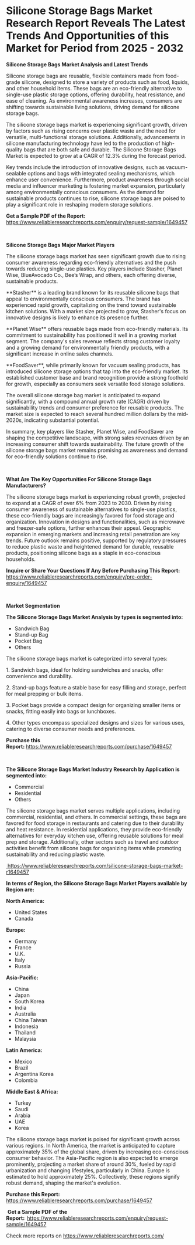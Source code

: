 <p><h1>Silicone Storage Bags Market Research Report Reveals The Latest Trends And Opportunities of this Market for Period from 2025 - 2032</h1></p><p><strong>Silicone Storage Bags Market Analysis and Latest Trends</strong></p>
<p><p>Silicone storage bags are reusable, flexible containers made from food-grade silicone, designed to store a variety of products such as food, liquids, and other household items. These bags are an eco-friendly alternative to single-use plastic storage options, offering durability, heat resistance, and ease of cleaning. As environmental awareness increases, consumers are shifting towards sustainable living solutions, driving demand for silicone storage bags.</p><p>The silicone storage bags market is experiencing significant growth, driven by factors such as rising concerns over plastic waste and the need for versatile, multi-functional storage solutions. Additionally, advancements in silicone manufacturing technology have led to the production of high-quality bags that are both safe and durable. The Silicone Storage Bags Market is expected to grow at a CAGR of 12.3% during the forecast period. </p><p>Key trends include the introduction of innovative designs, such as vacuum-sealable options and bags with integrated sealing mechanisms, which enhance user convenience. Furthermore, product awareness through social media and influencer marketing is fostering market expansion, particularly among environmentally conscious consumers. As the demand for sustainable products continues to rise, silicone storage bags are poised to play a significant role in reshaping modern storage solutions.</p></p>
<p><strong>Get a Sample PDF of the Report:&nbsp;</strong> <a href="https://www.reliableresearchreports.com/enquiry/request-sample/1649457?utm_campaign=3309&utm_medium=2&utm_source=Github&utm_content=ia&utm_term=08032025&utm_id=silicone-storage-bags">https://www.reliableresearchreports.com/enquiry/request-sample/1649457</a></p>
<p>&nbsp;</p>
<p><strong>Silicone Storage Bags Major Market Players</strong></p>
<p><p>The silicone storage bags market has seen significant growth due to rising consumer awareness regarding eco-friendly alternatives and the push towards reducing single-use plastics. Key players include Stasher, Planet Wise, BlueAvocado Co., Bee’s Wrap, and others, each offering diverse, sustainable products.</p><p>**Stasher** is a leading brand known for its reusable silicone bags that appeal to environmentally conscious consumers. The brand has experienced rapid growth, capitalizing on the trend toward sustainable kitchen solutions. With a market size projected to grow, Stasher's focus on innovative designs is likely to enhance its presence further.</p><p>**Planet Wise** offers reusable bags made from eco-friendly materials. Its commitment to sustainability has positioned it well in a growing market segment. The company's sales revenue reflects strong customer loyalty and a growing demand for environmentally friendly products, with a significant increase in online sales channels.</p><p>**FoodSaver**, while primarily known for vacuum sealing products, has introduced silicone storage options that tap into the eco-friendly market. Its established customer base and brand recognition provide a strong foothold for growth, especially as consumers seek versatile food storage solutions.</p><p>The overall silicone storage bag market is anticipated to expand significantly, with a compound annual growth rate (CAGR) driven by sustainability trends and consumer preference for reusable products. The market size is expected to reach several hundred million dollars by the mid-2020s, indicating substantial potential.</p><p>In summary, key players like Stasher, Planet Wise, and FoodSaver are shaping the competitive landscape, with strong sales revenues driven by an increasing consumer shift towards sustainability. The future growth of the silicone storage bags market remains promising as awareness and demand for eco-friendly solutions continue to rise.</p></p>
<p>&nbsp;</p>
<p><strong>What Are The Key Opportunities For Silicone Storage Bags Manufacturers?</strong></p>
<p><p>The silicone storage bags market is experiencing robust growth, projected to expand at a CAGR of over 6% from 2023 to 2030. Driven by rising consumer awareness of sustainable alternatives to single-use plastics, these eco-friendly bags are increasingly favored for food storage and organization. Innovation in designs and functionalities, such as microwave and freezer-safe options, further enhances their appeal. Geographic expansion in emerging markets and increasing retail penetration are key trends. Future outlook remains positive, supported by regulatory pressures to reduce plastic waste and heightened demand for durable, reusable products, positioning silicone bags as a staple in eco-conscious households.</p></p>
<p><strong>Inquire or Share Your Questions If Any Before Purchasing This Report:</strong> <a href="https://www.reliableresearchreports.com/enquiry/pre-order-enquiry/1649457?utm_campaign=3309&utm_medium=2&utm_source=Github&utm_content=ia&utm_term=08032025&utm_id=silicone-storage-bags">https://www.reliableresearchreports.com/enquiry/pre-order-enquiry/1649457</a></p>
<p>&nbsp;</p>
<p><strong>Market Segmentation</strong></p>
<p><strong>The Silicone Storage Bags Market Analysis by types is segmented into:</strong></p>
<p><ul><li>Sandwich Bag</li><li>Stand-up Bag</li><li>Pocket Bag</li><li>Others</li></ul></p>
<p><p>The silicone storage bags market is categorized into several types: </p><p>1. Sandwich bags, ideal for holding sandwiches and snacks, offer convenience and durability.</p><p>2. Stand-up bags feature a stable base for easy filling and storage, perfect for meal prepping or bulk items.</p><p>3. Pocket bags provide a compact design for organizing smaller items or snacks, fitting easily into bags or lunchboxes.</p><p>4. Other types encompass specialized designs and sizes for various uses, catering to diverse consumer needs and preferences.</p></p>
<p><strong>Purchase this Report:&nbsp;</strong><a href="https://www.reliableresearchreports.com/purchase/1649457?utm_campaign=3309&utm_medium=2&utm_source=Github&utm_content=ia&utm_term=08032025&utm_id=silicone-storage-bags">https://www.reliableresearchreports.com/purchase/1649457</a></p>
<p>&nbsp;</p>
<p><strong>The Silicone Storage Bags Market Industry Research by Application is segmented into:</strong></p>
<p><ul><li>Commercial</li><li>Residential</li><li>Others</li></ul></p>
<p><p>The silicone storage bags market serves multiple applications, including commercial, residential, and others. In commercial settings, these bags are favored for food storage in restaurants and catering due to their durability and heat resistance. In residential applications, they provide eco-friendly alternatives for everyday kitchen use, offering reusable solutions for meal prep and storage. Additionally, other sectors such as travel and outdoor activities benefit from silicone bags for organizing items while promoting sustainability and reducing plastic waste.</p></p>
<p><a href="https://www.reliableresearchreports.com/silicone-storage-bags-market-r1649457?utm_campaign=3309&utm_medium=2&utm_source=Github&utm_content=ia&utm_term=08032025&utm_id=silicone-storage-bags">&nbsp;https://www.reliableresearchreports.com/silicone-storage-bags-market-r1649457</a></p>
<p><strong>In terms of Region, the Silicone Storage Bags Market Players available by Region are:</strong></p>
<p>
    <p> <strong> North America: </strong>
        <ul>
            <li>United States</li>
            <li>Canada</li>
        </ul>
        </p> 
    <p> <strong> Europe: </strong>
        <ul>
            <li>Germany</li>
            <li>France</li>
            <li>U.K.</li>
            <li>Italy</li>
            <li>Russia</li>
        </ul>
        </p> 
    <p> <strong> Asia-Pacific: </strong>
        <ul>
            <li>China</li>
            <li>Japan</li>
            <li>South Korea</li>
            <li>India</li>
            <li>Australia</li>
            <li>China Taiwan</li>
            <li>Indonesia</li>
            <li>Thailand</li>
            <li>Malaysia</li>
        </ul>
        </p> 
    <p> <strong> Latin America: </strong>
        <ul>
            <li>Mexico</li>
            <li>Brazil</li>
            <li>Argentina Korea</li>
            <li>Colombia</li>
        </ul>
        </p> 
    <p> <strong> Middle East & Africa: </strong>
        <ul>
            <li>Turkey</li>
            <li>Saudi</li>
            <li>Arabia</li>
            <li>UAE</li>
            <li>Korea</li>
        </ul>
    </p>
    </p>
<p><p>The silicone storage bags market is poised for significant growth across various regions. In North America, the market is anticipated to capture approximately 35% of the global share, driven by increasing eco-conscious consumer behavior. The Asia-Pacific region is also expected to emerge prominently, projecting a market share of around 30%, fueled by rapid urbanization and changing lifestyles, particularly in China. Europe is estimated to hold approximately 25%. Collectively, these regions signify robust demand, shaping the market's evolution.</p></p>
<p><strong>Purchase this Report: </strong><a href="https://www.reliableresearchreports.com/purchase/1649457?utm_campaign=3309&utm_medium=2&utm_source=Github&utm_content=ia&utm_term=08032025&utm_id=silicone-storage-bags">https://www.reliableresearchreports.com/purchase/1649457</a></p>
<p>&nbsp;<strong>Get a Sample PDF of the Report:&nbsp;&nbsp;</strong><a href="https://www.reliableresearchreports.com/enquiry/request-sample/1649457?utm_campaign=3309&utm_medium=2&utm_source=Github&utm_content=ia&utm_term=08032025&utm_id=silicone-storage-bags">https://www.reliableresearchreports.com/enquiry/request-sample/1649457</a></p>
<p><strong></strong></p>
<p>Check more reports on <a href="https://www.reliableresearchreports.com/?utm_campaign=3309&utm_medium=2&utm_source=Github&utm_content=ia&utm_term=08032025&utm_id=silicone-storage-bags">https://www.reliableresearchreports.com/</a></p>